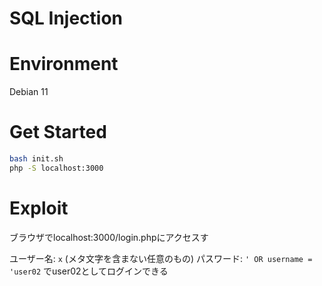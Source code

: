 # SQL Injection

# Environment

Debian 11

# Get Started

```bash
bash init.sh
php -S localhost:3000
```


# Exploit

ブラウザでlocalhost:3000/login.phpにアクセスす

ユーザー名: `x` (メタ文字を含まない任意のもの)
パスワード: `' OR username = 'user02`
でuser02としてログインできる

